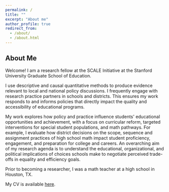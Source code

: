 ```yaml
---
permalink: /
title: ""
excerpt: "About me"
author_profile: true
redirect_from: 
  - /about/
  - /about.html
---
```

## About Me
Welcome! I am a research fellow at the SCALE Initiative at the Stanford University Graduate School of Education. 

I use descriptive and causal quantitative methods to produce evidence relevant to local and national policy discussions. I frequently engage with research practice partners in schools and districts. This ensures my work responds to and informs policies that directly impact the quality and accessibility of educational programs.

My work explores how policy and practice influence students' educational opportunities and achievement, with a focus on curricular reform, targeted interventions for special student populations, and math pathways. For example, I evaluate how district decisions on the scope, sequence and assignment practices of high school math impact student proficiency, engagement, and preparation for college and careers. An overarching aim of my research agenda is to understand the educational, organizational, and political implications of choices schools make to negotiate perceived trade-offs in equality and efficiency goals.

Prior to becoming a researcher, I was a math teacher at a high school in Houston, TX. 

My CV is available [here](https://ehuffaker.github.io/files/EHuffakerCV.pdf). 
